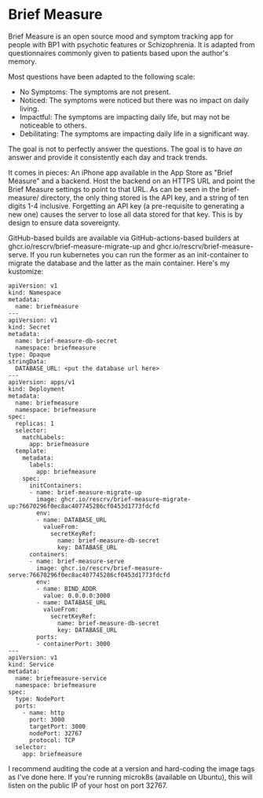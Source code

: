 # Brief Measure

Brief Measure is an open source mood and symptom tracking app for people with BP1 with psychotic
features or Schizophrenia.  It is adapted from questionnaires commonly given to patients based upon
the author's memory.

Most questions have been adapted to the following scale:
- No Symptoms:  The symptoms are not present.
- Noticed:  The symptoms were noticed but there was no impact on daily living.
- Impactful:  The symptoms are impacting daily life, but may not be noticeable to others.
- Debilitating:  The symptoms are impacting daily life in a significant way.

The goal is not to perfectly answer the questions.  The goal is to have _an_ answer and provide it
consistently each day and track trends.

It comes in pieces:  An iPhone app available in the App Store as "Brief Measure" and a backend.
Host the backend on an HTTPS URL and point the Brief Measure settings to point to that URL.  As can
be seen in the brief-measure/ directory, the only thing stored is the API key, and a string of ten
digits 1-4 inclusive.  Forgetting an API key (a pre-requisite to generating a new one) causes the
server to lose all data stored for that key.  This is by design to ensure data sovereignty.

GitHub-based builds are available via GitHub-actions-based builders at
ghcr.io/rescrv/brief-measure-migrate-up and ghcr.io/rescrv/brief-measure-serve.  If you run
kubernetes you can run the former as an init-container to migrate the database and the latter as the
main container.  Here's my kustomize:

```ignore
apiVersion: v1
kind: Namespace
metadata:
  name: briefmeasure
---
apiVersion: v1
kind: Secret
metadata:
  name: brief-measure-db-secret
  namespace: briefmeasure
type: Opaque
stringData:
  DATABASE_URL: <put the database url here>
---
apiVersion: apps/v1
kind: Deployment
metadata:
  name: briefmeasure
  namespace: briefmeasure
spec:
  replicas: 1
  selector:
    matchLabels:
      app: briefmeasure
  template:
    metadata:
      labels:
        app: briefmeasure
    spec:
      initContainers:
      - name: brief-measure-migrate-up
        image: ghcr.io/rescrv/brief-measure-migrate-up:76670296f0ec8ac407745286cf0453d1773fdcfd
        env:
        - name: DATABASE_URL
          valueFrom:
            secretKeyRef:
              name: brief-measure-db-secret
              key: DATABASE_URL
      containers:
      - name: brief-measure-serve
        image: ghcr.io/rescrv/brief-measure-serve:76670296f0ec8ac407745286cf0453d1773fdcfd
        env:
        - name: BIND_ADDR
          value: 0.0.0.0:3000
        - name: DATABASE_URL
          valueFrom:
            secretKeyRef:
              name: brief-measure-db-secret
              key: DATABASE_URL
        ports:
        - containerPort: 3000
---
apiVersion: v1
kind: Service
metadata:
  name: briefmeasure-service
  namespace: briefmeasure
spec:
  type: NodePort
  ports:
    - name: http
      port: 3000
      targetPort: 3000
      nodePort: 32767
      protocol: TCP
  selector:
    app: briefmeasure
```

I recommend auditing the code at a version and hard-coding the image tags as I've done here.  If
you're running microk8s (available on Ubuntu), this will listen on the public IP of your host on
port 32767.
